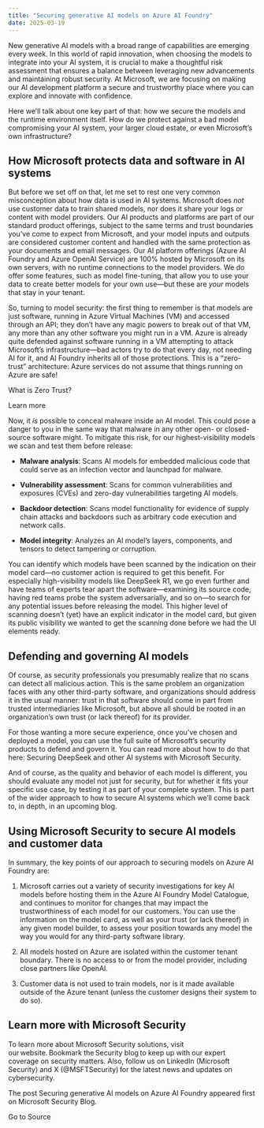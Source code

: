 ```yaml
---
title: "Securing generative AI models on Azure AI Foundry"
date: 2025-03-19
---
```


New generative AI models with a broad range of capabilities are emerging every week. In this world of rapid innovation, when choosing the models to integrate into your AI system, it is crucial to make a thoughtful risk assessment that ensures a balance between leveraging new advancements and maintaining robust security. At Microsoft, we are focusing on making our AI development platform a secure and trustworthy place where you can explore and innovate with confidence. 

Here we’ll talk about one key part of that: how we secure the models and the runtime environment itself. How do we protect against a bad model compromising your AI system, your larger cloud estate, or even Microsoft’s own infrastructure?  

## How Microsoft protects data and software in AI systems

But before we set off on that, let me set to rest one very common misconception about how data is used in AI systems. Microsoft does _not_ use customer data to train shared models, nor does it share your logs or content with model providers. Our AI products and platforms are part of our standard product offerings, subject to the same terms and trust boundaries you’ve come to expect from Microsoft, and your model inputs and outputs are considered customer content and handled with the same protection as your documents and email messages. Our AI platform offerings (Azure AI Foundry and Azure OpenAI Service) are 100% hosted by Microsoft on its own servers, with no runtime connections to the model providers. We do offer some features, such as model fine-tuning, that allow you to use your data to create better models for your own use—but these are _your_ models that stay in your tenant. 

So, turning to model security: the first thing to remember is that models are just software, running in Azure Virtual Machines (VM) and accessed through an API; they don’t have any magic powers to break out of that VM, any more than any other software you might run in a VM. Azure is already quite defended against software running in a VM attempting to attack Microsoft’s infrastructure—bad actors try to do that every day, not needing AI for it, and AI Foundry inherits all of those protections. This is a “zero-trust” architecture: Azure services do not assume that things running on Azure are safe! 

What is Zero Trust?

Learn more

Now, it _is_ possible to conceal malware inside an AI model. This could pose a danger to you in the same way that malware in any other open- or closed-source software might. To mitigate this risk, for our highest-visibility models we scan and test them before release: 

- **Malware analysis**: Scans AI models for embedded malicious code that could serve as an infection vector and launchpad for malware. 

- **Vulnerability assessment**: Scans for common vulnerabilities and exposures (CVEs) and zero-day vulnerabilities targeting AI models. 

- **Backdoor detection**: Scans model functionality for evidence of supply chain attacks and backdoors such as arbitrary code execution and network calls. 

- **Model integrity**: Analyzes an AI model’s layers, components, and tensors to detect tampering or corruption. 

You can identify which models have been scanned by the indication on their model card—no customer action is required to get this benefit. For especially high-visibility models like DeepSeek R1, we go even further and have teams of experts tear apart the software—examining its source code, having red teams probe the system adversarially, and so on—to search for any potential issues before releasing the model. This higher level of scanning doesn’t (yet) have an explicit indicator in the model card, but given its public visibility we wanted to get the scanning done before we had the UI elements ready. 

## Defending and governing AI models

Of course, as security professionals you presumably realize that no scans can detect all malicious action. This is the same problem an organization faces with any other third-party software, and organizations should address it in the usual manner: trust in that software should come in part from trusted intermediaries like Microsoft, but above all should be rooted in an organization’s own trust (or lack thereof) for its provider.  

For those wanting a more secure experience, once you’ve chosen and deployed a model, you can use the full suite of Microsoft’s security products to defend and govern it. You can read more about how to do that here: Securing DeepSeek and other AI systems with Microsoft Security.

And of course, as the quality and behavior of each model is different, you should evaluate any model not just for security, but for whether it fits your specific use case, by testing it as part of your complete system. This is part of the wider approach to how to secure AI systems which we’ll come back to, in depth, in an upcoming blog. 

## Using Microsoft Security to secure AI models and customer data

In summary, the key points of our approach to securing models on Azure AI Foundry are: 

1. Microsoft carries out a variety of security investigations for key AI models before hosting them in the Azure AI Foundry Model Catalogue, and continues to monitor for changes that may impact the trustworthiness of each model for our customers. You can use the information on the model card, as well as your trust (or lack thereof) in any given model builder, to assess your position towards any model the way you would for any third-party software library. 

2. All models hosted on Azure are isolated within the customer tenant boundary. There is no access to or from the model provider, including close partners like OpenAI. 

3. Customer data is not used to train models, nor is it made available outside of the Azure tenant (unless the customer designs their system to do so). 

## Learn more with Microsoft Security

To learn more about Microsoft Security solutions, visit our website. Bookmark the Security blog to keep up with our expert coverage on security matters. Also, follow us on LinkedIn (Microsoft Security) and X (@MSFTSecurity) for the latest news and updates on cybersecurity.

The post Securing generative AI models on Azure AI Foundry appeared first on Microsoft Security Blog.

Go to Source
